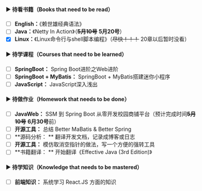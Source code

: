 #### ▶ 待看书籍（Books that need to be read）

- [ ] **English：**《赖世雄经典语法》
- [ ] **Java：**《Netty In Action》（~~**5月10号**~~ **5月20号**）
- [x] **Linux：**《Linux命令行与shell脚本编程》（~~尽快！！！~~ 20章以后暂时没看）

#### ▶ 待学课程（Courses that need to be learned）

- [ ] **SpringBoot：** Spring Boot进阶之Web进阶
- [ ] **SpringBoot + MyBatis：** SpringBoot + MyBatis搭建迷你小程序
- [ ] **JavaScript：** JavaScript深入浅出

#### ▶ 待做作业（Homework that needs to be done）

- [ ] **JavaWeb：** SSM 到 Spring Boot 从零开发校园商铺平台（预计完成时间~~**5月10号**~~ **6月30号**前）
- [ ] **开源工具：**  总结 Better MaBatis & Better Spring
- [ ] **源码分析： ** 翻译开发文档，记录成博客或日志
- [ ] **开源工具：**  模仿取消空指针的做法，写一个方便的强转工具
- [ ] **书籍翻译： ** 开始翻译《Effective Java (3rd Edition)》

#### ▶ 待学知识（Knowledge that needs to be mastered）

- [ ] **前端知识：** 系统学习 React.JS 方面的知识

